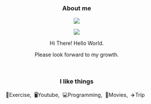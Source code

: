 

<h3 align="center"><b>About me</b></h3>
<p align="center"><a href="https://hj-library.tistory.com/" target="_blank"><img src="https://img.shields.io/badge/BLOG-EA4AAA?style=flat&logo=GitHub Sponsors&logoColor=white"/></a></p>
<p align="center"><a href="tjdgmlwp2877@gmail.com" target="_blank"><img src="https://img.shields.io/badge/EMAIL-EA4335?style=flat&logo=GitHub Sponsors&logoColor=white"/></a></p>

<p align="center">Hi There! Hello World.</p>
<p align="center">Please look forward to my growth.</p>

<br>

<h3 align="center">I like things</h3>
<p align="center">💪Exercise,&nbsp;&nbsp;🖥Youtube,&nbsp;&nbsp;💻Programming,&nbsp;&nbsp;🎥Movies,&nbsp;&nbsp;✈️Trip&nbsp;&nbsp;</p>

<br>
<br>

